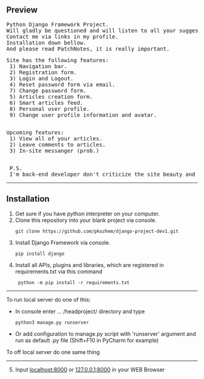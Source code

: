 <h2>Preview</h2>

<pre>
Python Django Framework Project.
Will gladly be questioned and will listen to all your suggestions.
Contact me via links in my profile.
Installation down bellow.
And please read PatchNotes, it is really important.
</pre>

<pre>
Site has the following features:
 1) Navigation bar.
 2) Registration form.
 3) Login and Logout.
 4) Reset password form via email.
 7) Change password form.
 5) Articles creation form.
 6) Smart articles feed.
 8) Personal user profile.
 9) Change user profile information and avatar.
 </pre>
 
 <pre>
Upcoming features:
 1) View all of your articles.
 2) Leave comments to articles.
 3) In-site messanger (prob.)
 </pre>
 
 <pre>
 P.S. 
 I'm back-end developer don't criticize the site beauty and front-end part. Thanks.
</pre>
------------
<h2>Installation</h2>

1) Get sure if you have python interpreter on your computer.
2) Clone this repository into your blank project via console.
    ```
    git clone https://github.com/pkozhem/django-project-dev1.git
    ```
3) Install Django Framework via console.
    ```
    pip install django
    ```
4) Install all APIs, plugins and libraries, which are registered in
   requirements.txt via this command
   ```
    python -m pip install -r requirements.txt
   ```
<hr>

To run local server do one of this:
   + In console enter  ... /headproject/ directory and type<br>
      ```
      python3 manage.py runserver
      ```
   + Or add configuration to manage.py script with 'runserver'
     argument and run as default .py file (Shift+F10 in PyCharm for example)

   To off local server do one same thing

<hr>

5) Input [localhost:8000](http://localhost:8000) or [127.0.0.1:8000](http://127.0.0.1:8000/) in 
   your WEB Browser

